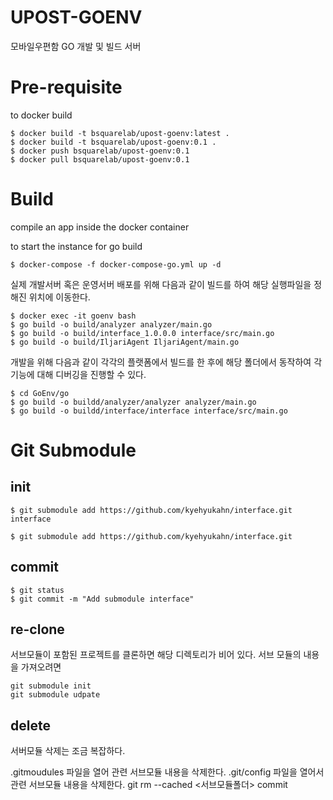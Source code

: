 # UPOST-GOENV
모바일우편함 GO 개발 및 빌드 서버

# Pre-requisite
to docker build
```
$ docker build -t bsquarelab/upost-goenv:latest .
$ docker build -t bsquarelab/upost-goenv:0.1 .
$ docker push bsquarelab/upost-goenv:0.1
$ docker pull bsquarelab/upost-goenv:0.1
```

# Build
compile an app inside the docker container

to start the instance for go build
```
$ docker-compose -f docker-compose-go.yml up -d
```

실제 개발서버 혹은 운영서버 배포를 위해 다음과 같이 빌드를 하여 해당 실행파일을 정해진 위치에 이동한다.
```
$ docker exec -it goenv bash
$ go build -o build/analyzer analyzer/main.go
$ go build -o build/interface_1.0.0.0 interface/src/main.go
$ go build -o build/IljariAgent IljariAgent/main.go

```

개발을 위해 다음과 같이 각각의 플랫폼에서 빌드를 한 후에 해당 폴더에서 동작하여 각 기능에 대해 디버깅을 진행할 수 있다.
```
$ cd GoEnv/go
$ go build -o buildd/analyzer/analyzer analyzer/main.go
$ go build -o buildd/interface/interface interface/src/main.go
```

# Git Submodule
## init
```
$ git submodule add https://github.com/kyehyukahn/interface.git interface

$ git submodule add https://github.com/kyehyukahn/interface.git
```
## commit
```
$ git status
$ git commit -m "Add submodule interface"
```
## re-clone
서브모듈이 포함된 프로젝트를 클론하면 해당 디렉토리가 비어 있다. 서브 모듈의 내용을 가져오려면
```
git submodule init
git submodule udpate
```

## delete
서버모듈 삭제는 조금 복잡하다.

.gitmoudules 파일을 열어 관련 서브모듈 내용을 삭제한다.
.git/config 파일을 열어서 관련 서브모듈 내용을 삭제한다.
git rm --cached <서브모듈폴더>
commit
